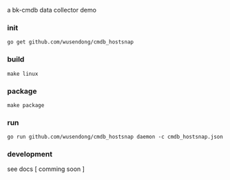 a bk-cmdb data collector demo

### init
```
go get github.com/wusendong/cmdb_hostsnap
```

### build
```
make linux
```

### package

```
make package
```

### run

```
go run github.com/wusendong/cmdb_hostsnap daemon -c cmdb_hostsnap.json
```

### development

see docs [ comming soon ]
